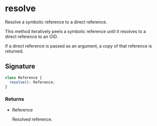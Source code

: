 # resolve

Resolve a symbolic reference to a direct reference.

This method iteratively peels a symbolic reference until it resolves to
a direct reference to an OID.

If a direct reference is passed as an argument, a copy of that
reference is returned.

## Signature

```ts
class Reference {
  resolve(): Reference;
}
```

### Returns

<ul class="param-ul">
  <li class="param-li param-li-root">
    <span class="param-type">Reference</span>
    <br>
    <p class="param-description">Resolved reference.</p>
  </li>
</ul>